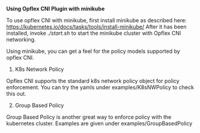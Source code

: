 **Using Opflex CNI Plugin with minikube**

To use opflex CNI with minikube, first install minikube as described here: https://kubernetes.io/docs/tasks/tools/install-minikube/
After it has been installed, invoke *./start.sh* to start the minikube cluster with Opflex CNI networking.

Using minikube, you can get a feel for the policy models supported by opflex CNI.

1) K8s Network Policy

Opflex CNI supports the standard k8s network policy object for policy enforcement. You can try the yamls under examples/K8sNWPolicy to check this out.

2) Group Based Policy

Group Based Policy is another great way to enforce policy with the kubernetes cluster. Examples are given under examples/GroupBasedPolicy
